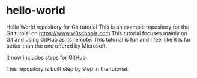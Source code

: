 # hello-world
Hello World repository for Git tutorial
This is an example repository for the Git tutoial on https://www.w3schools.com
This tutorial focuses mainly on Git and using GitHub as its remote.
This tutorial is fun and I feel like it is far better than the one offered by Microsoft.

It now includes steps for GitHub.

This repository is built step by step in the tutorial.

